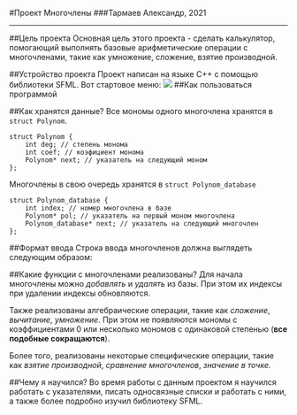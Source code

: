 #Проект Многочлены
###Тармаев Александр, 2021
____
##Цель проекта
Основная цель этого проекта - сделать 
калькулятор, помогающий выполнять базовые арифметические 
операции с многочленами, такие как умножение, сложение,
взятие производной.

##Устройство проекта
Проект написан на языке C++ с помощью библиотеки SFML.
Вот стартовое меню:
![](http://url/to/MENU.PNG)
##Как пользоваться программой

##Как хранятся данные? 
Все мономы одного многочлена хранятся в `struct Polynom`.

```
struct Polynom {
    int deg; // степень монома
    int coef; // коэфициент монома
    Polynom* next; // указатель на следующий моном
};
```

Многочлены в свою очередь хранятся в `struct Polynom_database`
```
struct Polynom_database {
    int index; // номер многочлена в базе
    Polynom* pol; // указатель на первый моном многочлена
    Polynom_database* next; // указатель на следующий многочлен
};
```

##Формат ввода
Строка ввода многочленов должна выглядеть следующим образом:


##Какие функции с многочленами реализованы?
Для начала многочлены можно *добавлять* и *удалять* из базы. 
При этом их индексы при удалении индексы обновляются. 

Также реализованы алгебраические операции, такие как
*сложение*, *вычитание*, *умножение*. При этом не появляются мономы
с коэффициентами 0 или несколько мономов с одинаковой степенью
(**все подобные сокращаются**).  

Более того, реализованы некоторые специфические операции, такие
как *взятие производной*, *сравнение многочленов*, 
*значение в точке.*

##Чему я научился?
Во время работы с данным проектом я научился работать с
указателями, писать односвязные списки и работать с ними, а
также более подробно изучил библиотеку SFML.



